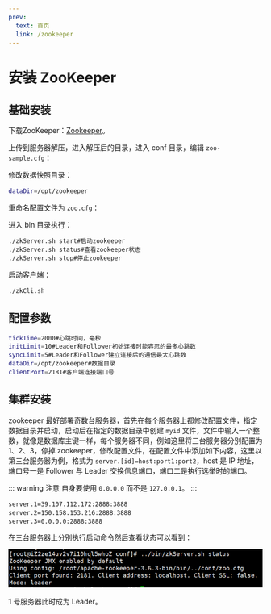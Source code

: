 ```yaml
---
prev:
  text: 首页
  link: /zookeeper
---
```


# 安装 ZooKeeper

## 基础安装

下载ZooKeeper：[Zookeeper](https://www.apache.org/dyn/closer.lua/zookeeper/zookeeper-3.6.3/apache-zookeeper-3.6.3-bin.tar.gz)。

上传到服务器解压，进入解压后的目录，进入 conf 目录，编辑 `zoo-sample.cfg`：

修改数据快照目录：

```sh
dataDir=/opt/zookeeper
```

重命名配置文件为 `zoo.cfg`：

进入 bin 目录执行：

```sh
./zkServer.sh start#启动zookeeper
./zkServer.sh status#查看zookeeper状态
./zkServer.sh stop#停止zookeeper
```

启动客户端：

```sh
./zkCli.sh
```

## 配置参数

```sh
tickTime=2000#心跳时间，毫秒
initLimit=10#Leader和Follower初始连接时能容忍的最多心跳数
syncLimit=5#Leader和Follower建立连接后的通信最大心跳数
dataDir=/opt/zookeeper#数据目录
clientPort=2181#客户端连接端口号
```

## 集群安装

zookeeper 最好部署奇数台服务器，首先在每个服务器上都修改配置文件，指定数据目录并启动，启动后在指定的数据目录中创建 `myid` 文件，文件中输入一个整数，就像是数据库主键一样，每个服务器不同，例如这里将三台服务器分别配置为 1、2、3，停掉 zookeeper，修改配置文件，在配置文件中添加如下内容，这里以第三台服务器为例，格式为 `server.[id]=host:port1:port2`，host 是 IP 地址，端口号一是 Follower 与 Leader 交换信息端口，端口二是执行选举时的端口。

::: warning 注意
自身要使用 `0.0.0.0` 而不是 `127.0.0.1`。
:::

```sh
server.1=39.107.112.172:2888:3888
server.2=150.158.153.216:2888:3888
server.3=0.0.0.0:2888:3888
```

在三台服务器上分别执行启动命令然后查看状态可以看到：

![image-20210823151117278](./images/image-20210823151117278.png)

1 号服务器此时成为 Leader。
